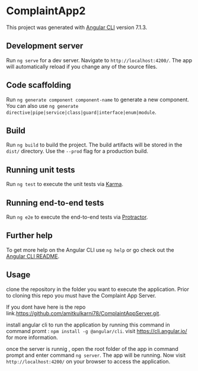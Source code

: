 # ComplaintApp2

This project was generated with [Angular CLI](https://github.com/angular/angular-cli) version 7.1.3.

## Development server

Run `ng serve` for a dev server. Navigate to `http://localhost:4200/`. The app will automatically reload if you change any of the source files.

## Code scaffolding

Run `ng generate component component-name` to generate a new component. You can also use `ng generate directive|pipe|service|class|guard|interface|enum|module`.

## Build

Run `ng build` to build the project. The build artifacts will be stored in the `dist/` directory. Use the `--prod` flag for a production build.

## Running unit tests

Run `ng test` to execute the unit tests via [Karma](https://karma-runner.github.io).

## Running end-to-end tests

Run `ng e2e` to execute the end-to-end tests via [Protractor](http://www.protractortest.org/).

## Further help

To get more help on the Angular CLI use `ng help` or go check out the [Angular CLI README](https://github.com/angular/angular-cli/blob/master/README.md).

## Usage 

clone the repository in the folder you want to execute the application. Prior to cloning this repo you must have the Complaint App Server.

If you dont have here is the repo link.https://github.com/amitkulkarni78/ComplaintAppServer.git.

install angular cli to run the application by running this command in command promt : `npm install -g @angular/cli`.
visit https://cli.angular.io/ for more information.

once the server is runnig , open the root folder of the app in command prompt and enter command `ng server`. The app will be running.
Now visit `http://localhost:4200/` on your browser to access the application.

